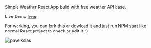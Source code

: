 Simple Weather React App bulid with free weather API base.

Live Demo [here](https://weather-react-projv2.netlify.app).

For working, you can fork this or dowload it and just run NPM start like normal React project to check or edit it. :)

![paveikslas](https://user-images.githubusercontent.com/82774076/187702031-16849f31-c4dc-4981-852e-3137a33f73ee.png)
